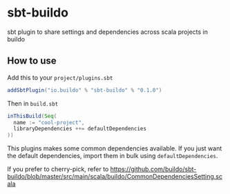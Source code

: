 # sbt-buildo
sbt plugin to share settings and dependencies across scala projects in buildo

## How to use
Add this to your `project/plugins.sbt`

```scala
addSbtPlugin("io.buildo" % "sbt-buildo" % "0.1.0")
```

Then in `build.sbt`

```scala
inThisBuild(Seq(
  name := "cool-project",
  libraryDependencies ++= defaultDependencies
))
```

This plugins makes some common dependencies available. If you just want the default dependencies, import them in bulk using `defaultDependencies`.

If you prefer to cherry-pick, refer to https://github.com/buildo/sbt-buildo/blob/master/src/main/scala/buildo/CommonDependenciesSetting.scala
